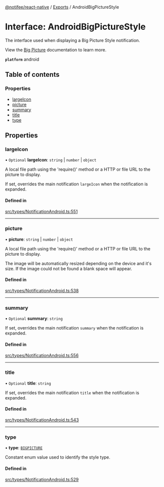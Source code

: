 [@notifee/react-native](../README.md) / [Exports](../modules.md) / AndroidBigPictureStyle

# Interface: AndroidBigPictureStyle

The interface used when displaying a Big Picture Style notification.

<Vimeo id="android-style-bigpicture" caption="Android Big Picture Style" />

View the [Big Picture](/react-native/docs/android/styles#big-picture) documentation to learn more.

**`platform`** android

## Table of contents

### Properties

- [largeIcon](AndroidBigPictureStyle.md#largeicon)
- [picture](AndroidBigPictureStyle.md#picture)
- [summary](AndroidBigPictureStyle.md#summary)
- [title](AndroidBigPictureStyle.md#title)
- [type](AndroidBigPictureStyle.md#type)

## Properties

### largeIcon

• `Optional` **largeIcon**: `string` \| `number` \| `object`

A local file path using the 'require()' method or a HTTP or file URL to the picture to display.

If set, overrides the main notification `largeIcon` when the notification is expanded.

#### Defined in

[src/types/NotificationAndroid.ts:551](https://github.com/cabljac/react-native-notifee/blob/4d792c9/src/types/NotificationAndroid.ts#L551)

___

### picture

• **picture**: `string` \| `number` \| `object`

A local file path using the 'require()' method or a HTTP or file URL to the picture to display.

The image will be automatically resized depending on the device and it's size. If the image could
not be found a blank space will appear.

#### Defined in

[src/types/NotificationAndroid.ts:538](https://github.com/cabljac/react-native-notifee/blob/4d792c9/src/types/NotificationAndroid.ts#L538)

___

### summary

• `Optional` **summary**: `string`

If set, overrides the main notification `summary` when the notification is expanded.

#### Defined in

[src/types/NotificationAndroid.ts:556](https://github.com/cabljac/react-native-notifee/blob/4d792c9/src/types/NotificationAndroid.ts#L556)

___

### title

• `Optional` **title**: `string`

If set, overrides the main notification `title` when the notification is expanded.

#### Defined in

[src/types/NotificationAndroid.ts:543](https://github.com/cabljac/react-native-notifee/blob/4d792c9/src/types/NotificationAndroid.ts#L543)

___

### type

• **type**: [`BIGPICTURE`](../enums/AndroidStyle.md#bigpicture)

Constant enum value used to identify the style type.

#### Defined in

[src/types/NotificationAndroid.ts:529](https://github.com/cabljac/react-native-notifee/blob/4d792c9/src/types/NotificationAndroid.ts#L529)
